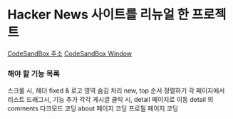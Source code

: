 # Hacker News 사이트를 리뉴얼 한 프로젝트

[CodeSandBox 주소](https://codesandbox.io/s/github/jihyeLee329/Hacker-News/tree/main)
[CodeSandBox Window](https://bw6fg.csb.app/)

### 해야 할 기능 목록

스크롤 시, 헤더 fixed & 로고 영역 숨김 처리
new, top 순서 정렬하기
각 페이지에서 리스트 드래그시, 기능 추가
각각 게시글 클릭 시, detail 페이지로 이동
detail 의 comments
다크모드 코딩
about 페이지 코딩
프로필 페이지 코딩
